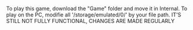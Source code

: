 To play this game, download the "Game" folder and move it in Internal.
To play on the PC, modifie all '/storage/emulated/0/' by your file path.
IT'S STILL NOT FULLY FUNCTIONAL, CHANGES ARE MADE REGULARLY
